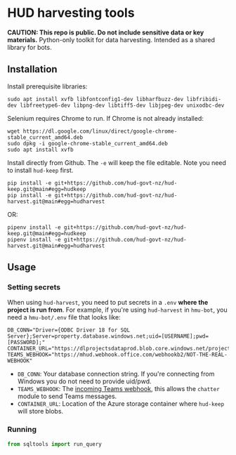 # HUD harvesting tools
**CAUTION: This repo is public. Do not include sensitive data or key materials.**
Python-only toolkit for data harvesting. Intended as a shared library for bots.


## Installation
Install prerequisite libraries:
```
sudo apt install xvfb libfontconfig1-dev libharfbuzz-dev libfribidi-dev libfreetype6-dev libpng-dev libtiff5-dev libjpeg-dev unixodbc-dev
```

Selenium requires Chrome to run. If Chrome is not already installed:
```
wget https://dl.google.com/linux/direct/google-chrome-stable_current_amd64.deb
sudo dpkg -i google-chrome-stable_current_amd64.deb
sudo apt install xvfb
```

Install directly from Github. The `-e` will keep the file editable. Note you need to install `hud-keep` first.
```
pip install -e git+https://github.com/hud-govt-nz/hud-keep.git@main#egg=hudkeep
pip install -e git+https://github.com/hud-govt-nz/hud-harvest.git@main#egg=hudharvest
```
OR:
```
pipenv install -e git+https://github.com/hud-govt-nz/hud-keep.git@main#egg=hudkeep
pipenv install -e git+https://github.com/hud-govt-nz/hud-harvest.git@main#egg=hudharvest
```


## Usage
### Setting secrets
When using `hud-harvest`, you need to put secrets in a `.env` **where the project is run from**. For example, if you're using `hud-harvest` in `hmu-bot`, you need a `hmu-bot/.env` file that looks like:
```
DB_CONN="Driver={ODBC Driver 18 for SQL Server};Server=property.database.windows.net;uid=[USERNAME];pwd=[PASSWORD];"
CONTAINER_URL="https://dlprojectsdataprod.blob.core.windows.net/projects"
TEAMS_WEBHOOK="https://mhud.webhook.office.com/webhookb2/NOT-THE-REAL-WEBHOOK"
```

* `DB_CONN`: Your database connection string. If you're connecting from Windows you do not need to provide uid/pwd.
* `TEAMS_WEBHOOK`: The [incoming Teams webhook](https://learn.microsoft.com/en-us/microsoftteams/platform/webhooks-and-connectors/how-to/add-incoming-webhook), this allows the `chatter` module to send Teams messages.
* `CONTAINER_URL`: Location of the Azure storage container where `hud-keep` will store blobs.

### Running
```python
from sqltools import run_query
```
